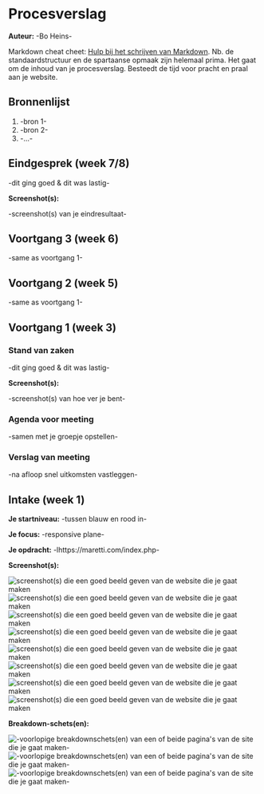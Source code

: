 # Procesverslag
**Auteur:** -Bo Heins-

Markdown cheat cheet: [Hulp bij het schrijven van Markdown](https://github.com/adam-p/markdown-here/wiki/Markdown-Cheatsheet). Nb. de standaardstructuur en de spartaanse opmaak zijn helemaal prima. Het gaat om de inhoud van je procesverslag. Besteedt de tijd voor pracht en praal aan je website.



## Bronnenlijst
1. -bron 1-
2. -bron 2-
3. -...-



## Eindgesprek (week 7/8)

-dit ging goed & dit was lastig-

**Screenshot(s):**

-screenshot(s) van je eindresultaat-



## Voortgang 3 (week 6)

-same as voortgang 1-



## Voortgang 2 (week 5)

-same as voortgang 1-



## Voortgang 1 (week 3)

### Stand van zaken

-dit ging goed & dit was lastig-

**Screenshot(s):**

-screenshot(s) van hoe ver je bent-

### Agenda voor meeting

-samen met je groepje opstellen-

### Verslag van meeting

-na afloop snel uitkomsten vastleggen-



## Intake (week 1)

**Je startniveau:** -tussen blauw en rood in-

**Je focus:** -responsive plane-

**Je opdracht:** -lhttps://maretti.com/index.php-

**Screenshot(s):**

![screenshot(s) die een goed beeld geven van de website die je gaat maken](images/maretti_homepage_laptop.png)
![screenshot(s) die een goed beeld geven van de website die je gaat maken](images/maretti_homepage_telefoon.png)
![screenshot(s) die een goed beeld geven van de website die je gaat maken](images/maretti_marcelwoltering_laptop.png)
![screenshot(s) die een goed beeld geven van de website die je gaat maken](images/maretti_marcelwoltering_telefoon.png)
![screenshot(s) die een goed beeld geven van de website die je gaat maken](images/maretti_navigatie_laptop.png)
![screenshot(s) die een goed beeld geven van de website die je gaat maken](images/maretti_navigatie_teleoon.png)
![screenshot(s) die een goed beeld geven van de website die je gaat maken](images/maretti_productoverzicht_hover_laptop.png)
![screenshot(s) die een goed beeld geven van de website die je gaat maken](images/maretti_productoverzicht_laptop.png)

**Breakdown-schets(en):**

![-voorlopige breakdownschets(en) van een of beide pagina's van de site die je gaat maken-](images/breakdown_schets_homepage1.svg)
![-voorlopige breakdownschets(en) van een of beide pagina's van de site die je gaat maken-](images/breakdown_schets_homepage2.svg)
![-voorlopige breakdownschets(en) van een of beide pagina's van de site die je gaat maken-](images/breakdown_schets_homepage3.svg)

